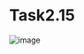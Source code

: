 # Task2.15

![image](https://user-images.githubusercontent.com/90614964/158644339-3b893d59-56f9-441a-a514-3a6827f4abc2.png)
